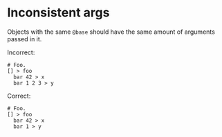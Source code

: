 # Inconsistent args

Objects with the same `@base` should have the same amount of arguments passed
in it.

Incorrect:

```eo
# Foo.
[] > foo
  bar 42 > x
  bar 1 2 3 > y
```

Correct:

```eo
# Foo.
[] > foo
  bar 42 > x
  bar 1 > y
```
